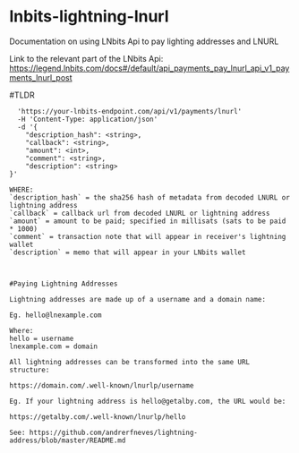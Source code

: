 # lnbits-lightning-lnurl
Documentation on using LNbits Api to pay lighting addresses and LNURL

Link to the relevant part of the LNbits Api: https://legend.lnbits.com/docs#/default/api_payments_pay_lnurl_api_v1_payments_lnurl_post

#TLDR

```curl -X 'POST' 
  'https://your-lnbits-endpoint.com/api/v1/payments/lnurl' 
  -H 'Content-Type: application/json' 
  -d '{
    "description_hash": <string>,
    "callback": <string>,
    "amount": <int>,
    "comment": <string>,
    "description": <string>
}'

WHERE:
`description_hash` = the sha256 hash of metadata from decoded LNURL or lightning address
`callback` = callback url from decoded LNURL or lightning address
`amount` = amount to be paid; specified in millisats (sats to be paid * 1000)
`comment` = transaction note that will appear in receiver's lightning wallet
`description` = memo that will appear in your LNbits wallet



#Paying Lightning Addresses

Lightning addresses are made up of a username and a domain name:

Eg. hello@lnexample.com

Where:
hello = username
lnexample.com = domain

All lightning addresses can be transformed into the same URL structure:

https://domain.com/.well-known/lnurlp/username

Eg. If your lightning address is hello@getalby.com, the URL would be:

https://getalby.com/.well-known/lnurlp/hello

See: https://github.com/andrerfneves/lightning-address/blob/master/README.md
